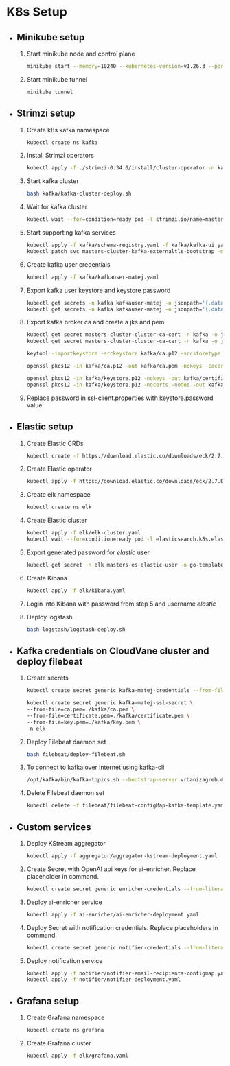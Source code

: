 # K8s Setup

- ## Minikube setup

    1. Start minikube node and control plane

        ```bash
        minikube start --memory=10240 --kubernetes-version=v1.26.3 --ports=30096:30096
        ```

    2. Start minikube tunnel

        ```bash
        minikube tunnel
        ```

    <!-- 3. Start minikube registry

        ```bash
        minikube addons enable registry
        ``` -->

- ## Strimzi setup

    1. Create k8s kafka namespace

        ```bash
        kubectl create ns kafka
        ```

    2. Install Strimzi operators

        ```bash
        kubectl apply -f ./strimzi-0.34.0/install/cluster-operator -n kafka
        ```

    3. Start kafka cluster

        ```bash
        bash kafka/kafka-cluster-deploy.sh
        ```

    4. Wait for kafka cluster

        ```bash
        kubectl wait --for=condition=ready pod -l strimzi.io/name=masters-cluster-kafka -n kafka
        ```

    5. Start supporting kafka services

        ```bash
        kubectl apply -f kafka/schema-registry.yaml -f kafka/kafka-ui.yaml
        kubectl patch svc masters-cluster-kafka-externaltls-bootstrap -n kafka --type='json' -p='[{"op": "replace", "path": "/spec/ports/0/nodePort", "value":30096}]'
        ```

    6. Create kafka user credentials

        ```bash
        kubectl apply -f kafka/kafkauser-matej.yaml
        ```

    7. Export kafka user keystore and keystore password

        ```bash
        kubectl get secrets -n kafka kafkauser-matej -o jsonpath='{.data.user\.p12}' | base64 -d > kafka/keystore.p12
        kubectl get secrets -n kafka kafkauser-matej -o jsonpath='{.data.user\.password}' | base64 -d > kafka/keystore.password
        ```

    8. Export kafka broker ca and create a jks and pem

        ```bash
        kubectl get secret masters-cluster-cluster-ca-cert -n kafka -o jsonpath='{.data.ca\.p12}' | base64 --decode > kafka/ca.p12
        kubectl get secret masters-cluster-cluster-ca-cert -n kafka -o jsonpath='{.data.ca\.password}' | base64 --decode > kafka/ca.password

        keytool -importkeystore -srckeystore kafka/ca.p12 -srcstoretype PKCS12 -srcstorepass $(cat kafka/ca.password) -destkeystore kafka/ca.jks -deststoretype JKS -deststorepass kafkapass

        openssl pkcs12 -in kafka/ca.p12 -out kafka/ca.pem -nokeys -cacerts -passin pass:$(cat kafka/ca.password)

        openssl pkcs12 -in kafka/keystore.p12 -nokeys -out kafka/certificate.pem -passin pass:$(cat kafka/keystore.password)
        openssl pkcs12 -in kafka/keystore.p12 -nocerts -nodes -out kafka/key.pem -passin pass:$(cat kafka/keystore.password)
        ```

    9. Replace password in ssl-client.properties with keystore.password value

- ## Elastic setup

    1. Create Elastic CRDs

        ```bash
        kubectl create -f https://download.elastic.co/downloads/eck/2.7.0/crds.yaml
        ```

    2. Create Elastic operator

        ```bash
        kubectl apply -f https://download.elastic.co/downloads/eck/2.7.0/operator.yaml
        ```

    3. Create elk namespace

        ```bash
        kubectl create ns elk
        ```

    4. Create Elastic cluster

        ```bash
        kubectl apply -f elk/elk-cluster.yaml
        kubectl wait --for=condition=ready pod -l elasticsearch.k8s.elastic.co/cluster-name=masters -n elk
        ```

    5. Export generated password for *elastic* user

        ```bash
        kubectl get secret -n elk masters-es-elastic-user -o go-template='{{.data.elastic | base64decode}}' > elk/elk.password
        ```

    6. Create Kibana

        ```bash
        kubectl apply -f elk/kibana.yaml
        ```

    7. Login into Kibana with password from step 5 and username *elastic*

    8. Deploy logstash

        ```bash
        bash logstash/logstash-deploy.sh
        ```

- ## Kafka credentials on CloudVane cluster and deploy filebeat

    1. Create secrets

        ```bash
        kubectl create secret generic kafka-matej-credentials --from-file=kafka/ca.jks --from-file=kafka/keystore.p12 --from-file=kafka/keystore.password --from-file=kafka/ssl-client.properties -n kafka

        kubectl create secret generic kafka-matej-ssl-secret \
        --from-file=ca.pem=./kafka/ca.pem \
        --from-file=certificate.pem=./kafka/certificate.pem \
        --from-file=key.pem=./kafka/key.pem \
        -n elk
        ```

    2. Deploy Filebeat daemon set

        ```bash
        bash filebeat/deploy-filebeat.sh
        ```

    3. To connect to kafka over internet using kafka-cli

        ```bash
        /opt/kafka/bin/kafka-topics.sh --bootstrap-server vrbanizagreb.ddns.net:30096 --command-config ssl-client.properties --list
        ```

    4. Delete Filebeat daemon set

        ```bash
        kubectl delete -f filebeat/filebeat-configMap-kafka-template.yaml -f filebeat/filebeat-kafka.yaml
        ```

- ## Custom services

    1. Deploy KStream aggregator
       
        ```bash
        kubectl apply -f aggregator/aggregator-kstream-deployment.yaml
        ```
       
    2. Create Secret with OpenAI api keys for ai-enricher. Replace placeholder in command.
       ```bash
       kubectl create secret generic enricher-credentials --from-literal=OPENAI_API_KEY='OPENAI_API_KEY'
       ```
       
    3. Deploy ai-enricher service

        ```bash
        kubectl apply -f ai-enricher/ai-enricher-deployment.yaml
        ```
          
    4. Deploy Secret with notification credentials. Replace placeholders in command.
       ```bash
       kubectl create secret generic notifier-credentials --from-literal=SLACK_BOT_TOKEN='SLACK_BOT_TOKEN' --from-literal=PUSHBYLLETAPI_KEY='PUSHBYLLETAPI_KEY' --from-literal=EMAIL_USERNAME='EMAIL_USERNAME' --from-literal=EMAIL_PASSWORD='EMAIL_PASSWORD'
       ```
    5. Deploy notification service

        ```bash
        kubectl apply -f notifier/notifier-email-recipients-configmap.yaml
        kubectl apply -f notifier/notifier-deployment.yaml
        ```
       

- ## Grafana setup

    1. Create Grafana namespace

        ```bash
        kubectl create ns grafana
        ```

    2. Create Grafana cluster

        ```bash
        kubectl apply -f elk/grafana.yaml
        ```

